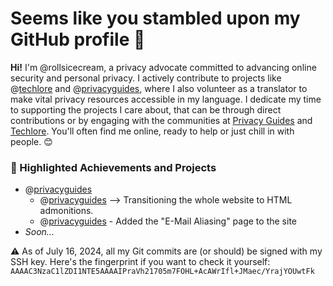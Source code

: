 # Seems like you stambled upon my GitHub profile 👀

**Hi!** I'm @rollsicecream, a privacy advocate committed to advancing online security and personal privacy. I actively contribute to projects like @[techlore](https://github.com/techlore) and @[privacyguides](https://github.com/privacyguides), where I also volunteer as a translator to make vital privacy resources accessible in my language. I dedicate my time to supporting the projects I care about, that can be through direct contributions or by engaging with the communities at [Privacy Guides](https://discuss.privacyguides.net) and [Techlore](https://discuss.techlore.tech). You'll often find me online, ready to help or just chill in with people. 😊

### 🚀 Highlighted Achievements and Projects
- @[privacyguides](https://github.com/privacyguides)
     - @[privacyguides](https://github.com/privacyguides) --> Transitioning the whole website to HTML admonitions.
     - @[privacyguides](https://github.com/privacyguides) - Added the "E-Mail Aliasing" page to the site
- *Soon...*

⚠️  As of July 16, 2024, all my Git commits are (or should) be signed with my SSH key. Here's the fingerprint if you want to check it yourself: `AAAAC3NzaC1lZDI1NTE5AAAAIPraVh21705m7FOHL+AcAWrIfl+JMaec/YrajYOUwtFk`

